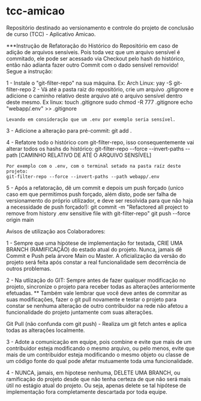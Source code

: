 # tcc-amicao
Repositório destinado ao versionamento e controle do projeto de conclusão de curso (TCC) - Aplicativo Amicao.


***Instrução de Refatoração do Histórico do Repositório em caso de adição de arquivos sensíveis. Pois toda vez que um arquivo sensível é commitado, ele pode
ser acessado via Checkout pelo hash do histórico, então não adianta fazer outro Commit com o dado sensível removido!
Segue a instrução:

1 - Instale o "git-filter-repo" na sua máquina. Ex: Arch Linux: yay -S git-filter-repo
2 - Vá até a pasta raiz do repositório, crie um arquivo .gitignore e adicione o caminho relativo deste arquivo até o arquivo sensível dentro deste mesmo. Ex linux:
	touch .gitignore
	sudo chmod -R 777 .gitignore
	echo "webapp/.env" >> .gitignore

	Levando em consideração que um .env por exemplo seria sensível.
3 - Adicione a alteração para pré-commit:
	git add .

4 - Refatore todo o histórico com git-filter-repo, isso consequentemente vai alterar todos os hashs do histórico:
	git-filter-repo --force --invert-paths --path [CAMINHO RELATIVO DE ATÉ O ARQUIVO SENSÍVEL]
	
	Por exemplo com o .env, com o terminal setado na pasta raíz deste projeto:
	git-filter-repo --force --invert-paths --path webapp/.env
	
5 - Após a refatoração, dê um commit e depois um push forçado (unico caso em que permitimos push forçado, além disto, pode ser falha de versionamento do próprio utilizador, e deve ser resolvida para que não haja a necessidade de push forçado!):
	git commit -m "Refactored all project to remove from history .env sensitive file  with git-filter-repo"
	git push --force origin main 



Avisos de utilização aos Colaboradores: 

1 - Sempre que uma hipótese de implementação for testada, CRIE UMA BRANCH (RAMIFICAÇÃO) do estado atual do projeto. Nunca, jamais dê Commit e Push pela
árvore Main ou Master. A oficialização da versão do projeto será feita após constar a real funcionalidade sem decorrência de outros problemas. 

2 - Na utlização do GIT: Sempre antes de fazer qualquer modificação no projeto, sincronize o projeto para receber todas as alterações anteriormente efetuadas. ** Também vale lembrar que você deve antes de commitar as suas modificações, fazer o git pull novamente e testar o projeto para constar se nenhuma alteração de outro contribuidor na rede não afetou a funcionalidade do projeto juntamente com suas alterações.

Git Pull (não confunda com git push) - Realiza um git fetch antes e aplica todas as alterações localmente.

3 - Adote a comunicação em equipe, pois combine e evite que mais de um contribuidor esteja modificando o mesmo arquivo, ou pelo menos, evite que mais de um contribuidor esteja modificando o mesmo objeto ou classe de um código fonte do qual pode afetar mutuamente toda uma funcionalidade.

4 - NUNCA, jamais, em hipotese nenhuma, DELETE UMA BRANCH, ou ramificação do projeto desde que não tenha certeza de que não será mais útil no estágio atual do projeto. Ou seja, apenas delete se tal hipótese de implementação fora completamente descartada por toda equipe.
